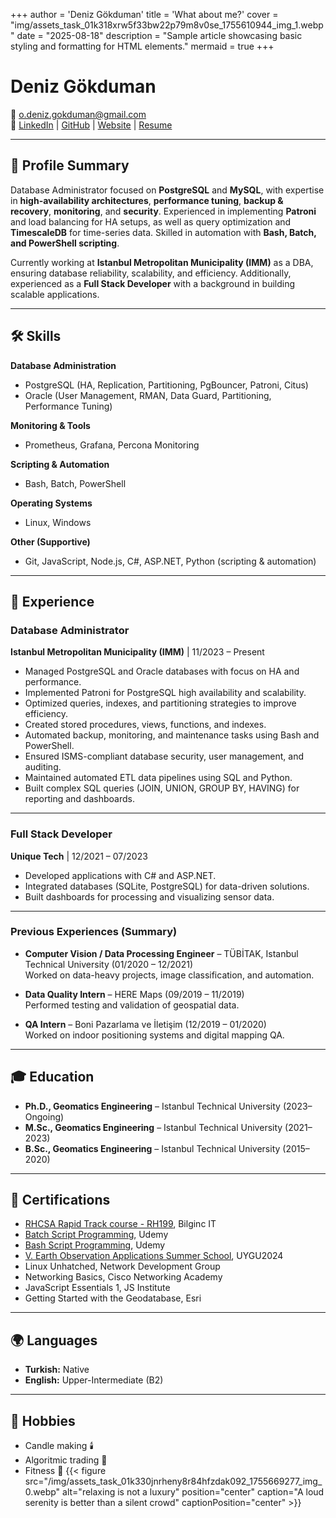 +++
author = 'Deniz Gökduman'
title = 'What about me?'
cover = "img/assets_task_01k318xrw5f33bw22p79m8v0se_1755610944_img_1.webp"
date = "2025-08-18"
description = "Sample article showcasing basic styling and formatting for HTML elements."
mermaid = true
+++

# Deniz Gökduman

📧 o.deniz.gokduman@gmail.com  
🔗 [LinkedIn](https://www.linkedin.com/in/deniz-gökduman-67219b157/) | [GitHub](https://github.com/gokdumano) | [Website](https://gokdumano.github.io/) | [Resume](/docs/deniz_gokduman_2025_cv.pdf)

---

## 🎯 Profile Summary

Database Administrator focused on **PostgreSQL** and **MySQL**, with expertise in **high-availability architectures**, **performance tuning**, **backup & recovery**, **monitoring**, and **security**. Experienced in implementing **Patroni** and load balancing for HA setups, as well as query optimization and **TimescaleDB** for time-series data. Skilled in automation with **Bash, Batch, and PowerShell scripting**.

Currently working at **Istanbul Metropolitan Municipality (IMM)** as a DBA, ensuring database reliability, scalability, and efficiency. Additionally, experienced as a **Full Stack Developer** with a background in building scalable applications.

---

## 🛠 Skills

**Database Administration**

- PostgreSQL (HA, Replication, Partitioning, PgBouncer, Patroni, Citus)
- Oracle (User Management, RMAN, Data Guard, Partitioning, Performance Tuning)

**Monitoring & Tools**

- Prometheus, Grafana, Percona Monitoring

**Scripting & Automation**

- Bash, Batch, PowerShell

**Operating Systems**

- Linux, Windows

**Other (Supportive)**

- Git, JavaScript, Node.js, C#, ASP.NET, Python (scripting & automation)

---

## 💼 Experience

### Database Administrator

**Istanbul Metropolitan Municipality (IMM)** | 11/2023 – Present

- Managed PostgreSQL and Oracle databases with focus on HA and performance.
- Implemented Patroni for PostgreSQL high availability and scalability.
- Optimized queries, indexes, and partitioning strategies to improve efficiency.
- Created stored procedures, views, functions, and indexes.
- Automated backup, monitoring, and maintenance tasks using Bash and PowerShell.
- Ensured ISMS-compliant database security, user management, and auditing.
- Maintained automated ETL data pipelines using SQL and Python.
- Built complex SQL queries (JOIN, UNION, GROUP BY, HAVING) for reporting and dashboards.

---

### Full Stack Developer

**Unique Tech** | 12/2021 – 07/2023

- Developed applications with C# and ASP.NET.
- Integrated databases (SQLite, PostgreSQL) for data-driven solutions.
- Built dashboards for processing and visualizing sensor data.

---

### Previous Experiences (Summary)

- **Computer Vision / Data Processing Engineer** – TÜBİTAK, Istanbul Technical University (01/2020 – 12/2021)  
  Worked on data-heavy projects, image classification, and automation.

- **Data Quality Intern** – HERE Maps (09/2019 – 11/2019)  
  Performed testing and validation of geospatial data.

- **QA Intern** – Boni Pazarlama ve İletişim (12/2019 – 01/2020)  
  Worked on indoor positioning systems and digital mapping QA.

---

## 🎓 Education

- **Ph.D., Geomatics Engineering** – Istanbul Technical University (2023–Ongoing)
- **M.Sc., Geomatics Engineering** – Istanbul Technical University (2021–2023)
- **B.Sc., Geomatics Engineering** – Istanbul Technical University (2015–2020)

---

## 📜 Certifications

- <a href="/docs/certificate_of_completion_rhcsa_rapid_track_course.pdf" target="_blank">RHCSA Rapid Track course - RH199</a>, Bilginc IT
- <a href="/docs/windows_command_line_hand_on.pdf" target="_blank">Batch Script Programming</a>, Udemy
- <a href="/docs/bash_scripting_and_shell_programming.pdf" target="_blank">Bash Script Programming</a>, Udemy
- <a href="/docs/certificate_of_attendance_uygu2024.pdf" target="_blank">V. Earth Observation Applications Summer School</a>, UYGU2024
- Linux Unhatched, Network Development Group
- Networking Basics, Cisco Networking Academy
- JavaScript Essentials 1, JS Institute
- Getting Started with the Geodatabase, Esri

---

## 🌍 Languages

- **Turkish:** Native
- **English:** Upper-Intermediate (B2)

---

## 🎯 Hobbies

- Candle making 🕯️
- Algoritmic trading 💱
- Fitness 💪
  {{< figure src="/img/assets_task_01k330jnrheny8r84hfzdak092_1755669277_img_0.webp" alt="relaxing is not a luxury" position="center" caption="A loud serenity is better than a silent crowd" captionPosition="center" >}}

